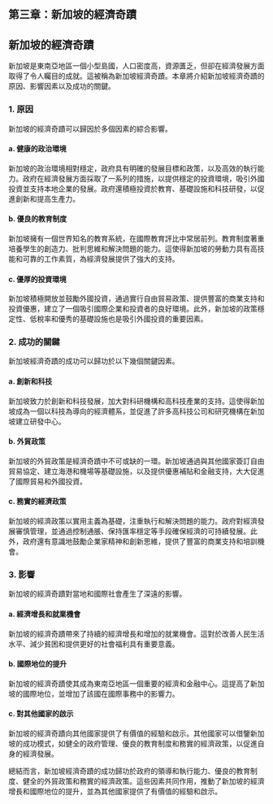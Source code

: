 ## 第三章：新加坡的經濟奇蹟

## 新加坡的經濟奇蹟

新加坡是東南亞地區一個小型島國，人口密度高，資源匱乏，但卻在經濟發展方面取得了令人矚目的成就。這被稱為新加坡經濟奇蹟。本章將介紹新加坡經濟奇蹟的原因、影響因素以及成功的關鍵。

### 1. 原因

新加坡的經濟奇蹟可以歸因於多個因素的綜合影響。

#### a. 健康的政治環境

新加坡的政治環境相對穩定，政府具有明確的發展目標和政策，以及高效的執行能力。政府在經濟發展方面採取了一系列的措施，以提供穩定的投資環境，吸引外國投資並支持本地企業的發展。政府還積極投資於教育、基礎設施和科技研發，以促進創新和提高生產力。

#### b. 優良的教育制度

新加坡擁有一個世界知名的教育系統，在國際教育評比中常居前列。教育制度著重培養學生的創造力、批判思維和解決問題的能力。這使得新加坡的勞動力具有高技能和可靠的工作素質，為經濟發展提供了強大的支持。

#### c. 優厚的投資環境

新加坡積極開放並鼓勵外國投資，通過實行自由貿易政策、提供豐富的商業支持和投資優惠，建立了一個吸引國際企業和投資者的良好環境。此外，新加坡的政策穩定性、低稅率和優秀的基礎設施也是吸引外國投資的重要因素。

### 2. 成功的關鍵

新加坡經濟奇蹟的成功可以歸功於以下幾個關鍵因素。

#### a. 創新和科技

新加坡致力於創新和科技發展，加大對科研機構和高科技產業的支持。這使得新加坡成為一個以科技為導向的經濟體系，並促進了許多高科技公司和研究機構在新加坡建立研發中心。

#### b. 外貿政策

新加坡的外貿政策是經濟奇蹟中不可或缺的一環。新加坡通過與其他國家簽訂自由貿易協定、建立海港和機場等基礎設施，以及提供優惠補貼和金融支持，大大促進了國際貿易和外國投資。

#### c. 務實的經濟政策

新加坡的經濟政策以實用主義為基礎，注重執行和解決問題的能力。政府對經濟發展審慎管理，並通過控制通脹、保持匯率穩定等手段確保經濟的可持續發展。此外，政府還有意識地鼓勵企業家精神和創新思維，提供了豐富的商業支持和培訓機會。

### 3. 影響

新加坡的經濟奇蹟對當地和國際社會產生了深遠的影響。

#### a. 經濟增長和就業機會

新加坡的經濟奇蹟帶來了持續的經濟增長和增加的就業機會。這對於改善人民生活水平、減少貧困和提供更好的社會福利具有重要意義。

#### b. 國際地位的提升

新加坡的經濟奇蹟使其成為東南亞地區一個重要的經濟和金融中心。這提高了新加坡的國際地位，並增加了該國在國際事務中的影響力。

#### c. 對其他國家的啟示

新加坡的經濟奇蹟向其他國家提供了有價值的經驗和啟示。其他國家可以借鑒新加坡的成功模式，如健全的政府管理、優良的教育制度和務實的經濟政策，以促進自身的經濟發展。

總結而言，新加坡經濟奇蹟的成功歸功於政府的領導和執行能力、優良的教育制度、健全的外貿政策和務實的經濟政策。這些因素共同作用，推動了新加坡的經濟增長和國際地位的提升，並為其他國家提供了有價值的經驗和啟示。